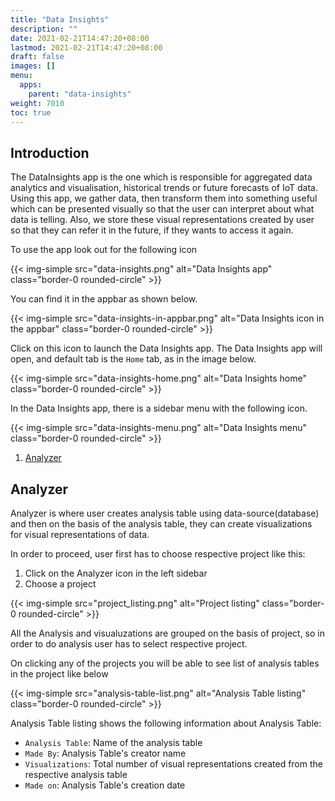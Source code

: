 ```yaml
---
title: "Data Insights"
description: ""
date: 2021-02-21T14:47:20+08:00
lastmod: 2021-02-21T14:47:20+08:00
draft: false
images: []
menu:
  apps:
    parent: "data-insights"
weight: 7010
toc: true
---
```


## Introduction

The DataInsights app is the one which is responsible for aggregated data analytics and visualisation, historical trends or future forecasts of IoT data. Using this app, we gather data, then transform them into something useful which can be presented visually so that the user can interpret about what data is telling. Also, we store these visual representations created by user so that they can refer it in the future, if they wants to access it again.

To use the app look out for the following icon

{{< img-simple src="data-insights.png" alt="Data Insights app" class="border-0 rounded-circle" >}}

You can find it in the appbar as shown below.

{{< img-simple src="data-insights-in-appbar.png" alt="Data Insights icon in the appbar" class="border-0 rounded-circle" >}}

Click on this icon to launch the Data Insights app. The Data Insights app will open, and default tab is the `Home` tab, as in the image below.

{{< img-simple src="data-insights-home.png" alt="Data Insights home" class="border-0 rounded-circle" >}}

In the Data Insights app, there is a sidebar menu with the following icon.

{{< img-simple src="data-insights-menu.png" alt="Data Insights menu" class="border-0 rounded-circle" >}}

1. [Analyzer](#analyzer)

## Analyzer

Analyzer is where user creates analysis table using data-source(database) and then on the basis of the analysis table, they can create visualizations for visual representations of data.

In order to proceed, user first has to choose respective project like this:

1. Click on the Analyzer icon in the left sidebar
2. Choose a project

{{< img-simple src="project_listing.png" alt="Project listing" class="border-0 rounded-circle" >}}

All the Analysis and visualuzations are grouped on the basis of project, so in order to do analysis user has to select respective project.

On clicking any of the projects you will be able to see list of analysis tables in the project like below

{{< img-simple src="analysis-table-list.png" alt="Analysis Table listing" class="border-0 rounded-circle" >}}

Analysis Table listing shows the following information about Analysis Table:

- `Analysis Table`: Name of the analysis table
- `Made By`: Analysis Table's creator name
- `Visualizations`: Total number of visual representations created from the respective analysis table
- `Made on`: Analysis Table's creation date

